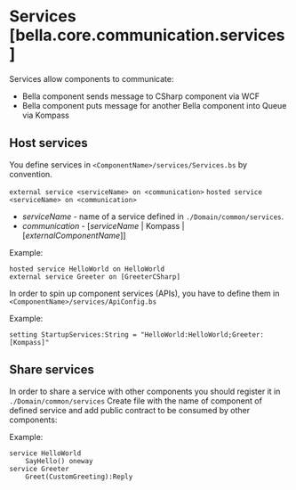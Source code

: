 # Services [bella.core.communication.services]

Services allow components to communicate:

* Bella component sends message to CSharp component via WCF
* Bella component puts message for another Bella component into Queue via Kompass

## Host services

You define services in `<ComponentName>/services/Services.bs` by convention.

`external service <serviceName> on <communication>`
`hosted service <serviceName> on <communication>`

- *serviceName* - name of a service defined in `./Domain/common/services`.
- *communication* - [*serviceName* | Kompass | [*externalComponentName*]]

Example:

```bs
hosted service HelloWorld on HelloWorld
external service Greeter on [GreeterCSharp]
```

In order to spin up component services (APIs), you have to define them in `<ComponentName>/services/ApiConfig.bs`

Example:

```bs
setting StartupServices:String = "HelloWorld:HelloWorld;Greeter:[Kompass]"
```

## Share services

In order to share a service with other components you should register it in `./Domain/common/services`
Create file with the name of component of defined service and add public contract to be consumed by other components:

Example:

```bella
service HelloWorld
    SayHello() oneway
service Greeter
    Greet(CustomGreeting):Reply
```
